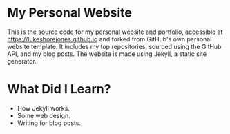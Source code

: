 # My Personal Website
This is the source code for my personal website and portfolio, accessible at <https://lukeshorejones.github.io> and forked from GitHub's own personal website template. It includes my top repositories, sourced using the GitHub API, and my blog posts. The website is made using Jekyll, a static site generator.

# What Did I Learn?
 - How Jekyll works.
 - Some web design.
 - Writing for blog posts.
